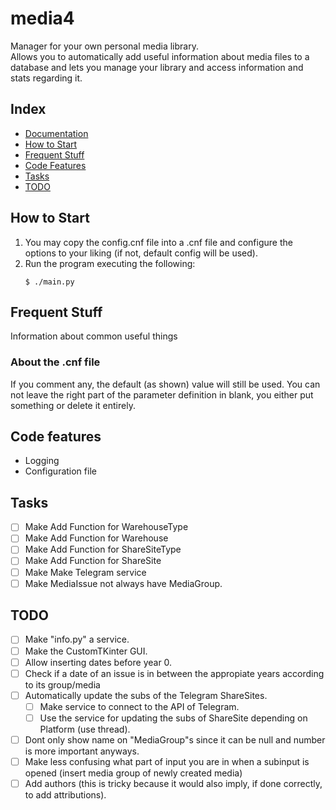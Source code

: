 [//]: # ( -*- coding: utf-8 -*- )
[//]: # ( ---------------------------------------------------------------------- )
[//]: # (+ Autor:  	Ran# )
[//]: # (+ Creado: 	2023/01/04 21:56:10.000000 )
[//]: # (+ Editado:	2023/02/24 21:39:08.619115 )
[//]: # ( ---------------------------------------------------------------------- )

# media4
Manager for your own personal media library.\
Allows you to automatically add useful information about media files to a database and lets you manage your library and access information and stats regarding it.


## Index
- [Documentation](media/doc/index.md#documentation)
- [How to Start](#how-to-start)
- [Frequent Stuff](#frequent-stuff)
- [Code Features](#code-features)
- [Tasks](#tasks)
- [TODO](#todo)


## How to Start
1. You may copy the config.cnf file into a .cnf file and configure the options to your liking (if not, default config will be used).
2. Run the program executing the following:
    ```
    $ ./main.py
    ```

## Frequent Stuff
Information about common useful things

### About the .cnf file
If you comment any, the default (as shown) value will still be used.
You can not leave the right part of the parameter definition in blank, you either put something or delete it entirely.

## Code features
- Logging
- Configuration file

## Tasks
- [ ] Make Add Function for WarehouseType
- [ ] Make Add Function for Warehouse
- [ ] Make Add Function for ShareSiteType
- [ ] Make Add Function for ShareSite
- [ ] Make Make Telegram service
- [ ] Make MediaIssue not always have MediaGroup.

## TODO
- [ ] Make "info.py" a service.
- [ ] Make the CustomTKinter GUI.
- [ ] Allow inserting dates before year 0.
- [ ] Check if a date of an issue is in between the appropiate years according to its group/media
- [ ] Automatically update the subs of the Telegram ShareSites.
    - [ ] Make service to connect to the API of Telegram.
    - [ ] Use the service for updating the subs of ShareSite depending on Platform (use thread).
- [ ] Dont only show name on "MediaGroup"s since it can be null and number is more important anyways.
- [ ] Make less confusing what part of input you are in when a subinput is opened (insert media group of newly created media)
- [ ] Add authors (this is tricky because it would also imply, if done correctly, to add attributions).
